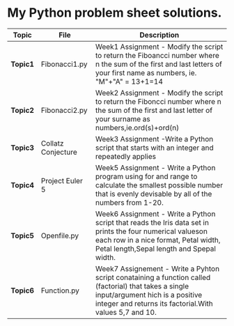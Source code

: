 # My Python problem sheet solutions.

Topic|File|Description
-----|----|-----------
**Topic1**|Fibonacci1.py|Week1 Assignment - Modify the script to return the Fiboancci number where n the sum of the first and last letters of your first name as numbers, ie. "M"+"A" = 13+1=14
**Topic2**|Fibonacci2.py|Week2 Assignment - Modify the script to return the Fiboncci number where n the sum of the first and last letter of your surname as numbers,ie.ord(s)+ord(n)
**Topic3**|Collatz Conjecture|Week3 Assignment -Write a Python script that starts with an integer and repeatedly applies  
**Topic4**|Project Euler 5|Week5 Assignment - Write a Python program using for and range to calculate the smallest possible number that is evenly devisable by all of the numbers from 1-20.
**Topic5**|Openfile.py|Week6 Assignment - Write a Python script that reads the Iris data set in prints the four numerical valueson each row in a nice format, Petal width, Petal length,Sepal length and Spepal width.
**Topic6**|Function.py|Week7 Assignement - Write a Pyhton script conataining a function called (factorial) that takes a single input/argument hich is a positive integer and returns its factorial.With values 5,7 and 10.
